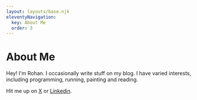 ```yaml
---
layout: layouts/base.njk
eleventyNavigation:
  key: About Me
  order: 3
---
```


# About Me

Hey! I'm Rohan. I occasionally write stuff on my blog. I have varied interests, including programming, running, painting and reading.

Hit me up on [X](https://twitter.com/rohang_yall) or [Linkedin](https://www.linkedin.com/in/rohangautam/).
